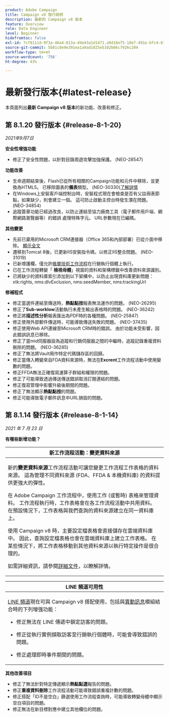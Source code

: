 ```yaml
---
product: Adobe Campaign
title: Campaign v8 發行說明
description: 最新的 Campaign v8 版本
feature: Overview
role: Data Engineer
level: Beginner
hidefromtoc: false
exl-id: 7cf8111d-9f3a-46a4-813a-d4e43a1d1471,a9d18e75-18e7-491e-bfc4-671c3600396e
source-git-commit: 5b81c8e9e391ea1a9ad1825e5102b66c7926c204
workflow-type: tm+mt
source-wordcount: '756'
ht-degree: 43%

---
```


# 最新發行版本{#latest-release}

本頁面列出&#x200B;**最新 Campaign v8 版本**&#x200B;的新功能、改善和修正。

## 第 8.1.20 發行版本 {#release-8-1-20}

_2021年9月7日_

**安全性增強功能**

* 修正了安全性問題，以針對目錄周遊攻擊加強保護。 (NEO-28547)

**功能改善**

* 生命週期結束後，Flash已從所有相關的Campaign功能和元件中移除，並更換為HTML5。 已移除圖表的&#x200B;**儀表**&#x200B;類型。 (NEO-30330)[了解詳情](https://experienceleague.adobe.com/docs/campaign-classic/using/reporting/creating-new-reports/creating-a-chart.html)
* 在Windows上安裝客戶端控制台時，安裝程式現在會檢查是否有父註冊表節點，如果缺少，則會建立一個。 這可防止啟動主控台時發生潛在問題。 (NEO-34854)
* 追蹤簽章功能已經過改良，以防止連結至協力廠商工具（電子郵件用戶端、網際網路瀏覽器等）的錯誤 處理特殊字元。 URL參數現在已編碼。

**其他變更**

* 先前已棄用的Microsoft CRM連接器（Office 365和內部部署）已從介面中移除。 [顯示全文](https://experienceleague.adobe.com/docs/campaign-classic/using/getting-started/connectors/crm-connectors/crm-ms-dynamics.html#configure-acc-for-microsoft)
* 遷移到Tomcat 8後，已更新IIS安裝指令碼，以修正IIS整合問題。 (NEO-31019)
* 已新增護欄，僅允許[帳單技術工作流程](https://experienceleague.adobe.com/docs/campaign-classic/using/monitoring-campaign-classic/production-procedures/monitoring-processes.html#billing-report)在行銷執行個體上執行。
* 已在工作流程轉變「 **檢視母體**」視窗的資料和架構標籤中改善資料來源識別。
* 已將缺少的資料庫索引添加到以下架構中，以防止出現資料庫更新問題：xtk:rights, nms:dlvExclusion, nms:seedMember, nms:trackingUrl

**修補程式**

* 修正當選件連結至傳送時，**熱點點按**&#x200B;報表無法運作的問題。 (NEO-26295)
* 修正了&#x200B;**Sub-worklow**&#x200B;活動執行未產生輸出表格時的問題。 (NEO-36242)
* 修正將&#x200B;**描述性分析**&#x200B;報表匯出為PDF時的各種問題。 (NEO-25847)
* 修正使用外部郵件傳送時，可能導致傳送失敗的問題。 (NEO-37435)
* 修正使用Web API連線至Microsoft CRM時的錯誤。 由於功能未受影響，因此錯誤訊息已移除。
* 修正了當mid伺服器設為追蹤和行銷伺服器之間的中繼時，追蹤記錄重複資料刪除的問題。 (NEO-36285)
* 修正了無法將Vault用作特定代碼儲存區的回歸。
* 修正當傳入轉變來自FDA資料來源時，無法在&#x200B;**Excrent**&#x200B;工作流程活動中使用變數的問題。
* 修正FFDA無法正確復寫運算子群組和權限的問題。
* 修正了可能導致透過傳送傳送錯誤取消訂閱連結的問題。
* 修正復寫管理中影響升級後期間的問題。
* 修正了無法顯示&#x200B;**熱點點按**&#x200B;的問題。
* 修正可能導致電子郵件訊息中URL損毀的問題。

## 第 8.1.14 發行版本 {#release-8-1-14}

_2021 年 7 月 23 日_

**有哪些新增功能？**

<table>
<thead>
<tr>
<th><strong>新工作流程活動：變更資料來源</strong><br/></th>
</tr>
</thead>
<tbody>
<tr>
<td>
<p>新的<b>變更資料來源</b>工作流程活動可讓您變更工作流程工作表格的資料來源。 這為管理不同資料來源 (FDA、FFDA &amp; 本機資料庫) 的資料提供更強大的彈性。</p>
<p>在 Adobe Campaign 工作流程中，使用工作 (或暫時) 表格來管理資料。 工作流程執行時，工作表格會在各工作流程活動中共用資料。 在預設情況下，工作表格與我們查詢的資料來源建立在同一資料庫上。</p>
<p>使用 Campaign v8 時，主要設定檔表格會直接儲存在雲端資料庫中。 因此，查詢設定檔表格也會在雲端資料庫上建立工作表格。 在某些情況下，將工作表格移動到其他資料來源以執行特定操作是很合理的。</p>
<p>如需詳細資訊，請參閱<a href="../config/workflows.md#change-data-source-activity">詳細文件</a>，以瞭解詳情。</p>
</td>
</tr>
</tbody>
</table>

<table> 
<thead>
<tr> 
<th> <strong>LINE 頻道可用性</strong><br /> </th> 
</tr> 
</thead> 
<tbody> 
<tr> 
<td> <p><a href="../send/line.md">LINE 頻道</a>現在可與 Campaign v8 搭配使用，包括與<a href="../send/transactional.md">異動訊息</a>模組結合時的下列增強功能：
<ul> 
<li><p>修正無法在 LINE 傳遞中鎖定訪客的問題。 
</p></li>
<li><p>修正從執行實例擷取訪客至行銷執行個體時，可能會導致錯誤的問題。
</p></li>
<li><p>修正處理即時事件期間的問題。</p></li>
</ul>
</td> 
</tr> 
</tbody> 
</table>

**其他改善項目**

* 修正了無法針對特定傳遞顯示&#x200B;**熱點點選**&#x200B;報告的問題。
* 修正&#x200B;**重複資料刪除**&#x200B;工作流程活動可能導致錯誤重複計數的問題。
* 修正搭配「ID不是空白」篩選使用工作流程查詢時，可能導致轉變母體中顯示空白項目的問題。
* 修正無法在新目標對應中建立其他欄位的問題。
